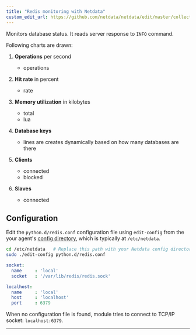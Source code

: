 ```yaml
---
title: "Redis monitoring with Netdata"
custom_edit_url: https://github.com/netdata/netdata/edit/master/collectors/python.d.plugin/redis/README.md
---
```




Monitors database status. It reads server response to `INFO` command.

Following charts are drawn:

1.  **Operations** per second

    -   operations

2.  **Hit rate** in percent

    -   rate

3.  **Memory utilization** in kilobytes

    -   total
    -   lua

4.  **Database keys**

    -   lines are creates dynamically based on how many databases are there

5.  **Clients**

    -   connected
    -   blocked

6.  **Slaves**

    -   connected

## Configuration

Edit the `python.d/redis.conf` configuration file using `edit-config` from the your agent's [config
directory](/docs/step-by-step/step-04.md#find-your-netdataconf-file), which is typically at `/etc/netdata`.

```bash
cd /etc/netdata   # Replace this path with your Netdata config directory, if different
sudo ./edit-config python.d/redis.conf
```

```yaml
socket:
  name     : 'local'
  socket   : '/var/lib/redis/redis.sock'

localhost:
  name     : 'local'
  host     : 'localhost'
  port     : 6379
```

When no configuration file is found, module tries to connect to TCP/IP socket: `localhost:6379`.

---


